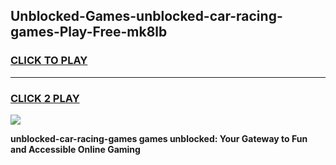 
## Unblocked-Games-unblocked-car-racing-games-Play-Free-mk8lb
<h3>
<a href="https://premium76.site?title=unblocked-car-racing-games&ref=23A">CLICK TO PLAY</a></h3>
<hr>

<h3>
<a href="https://premium76.site?title=unblocked-car-racing-games&ref=23A">CLICK 2 PLAY</a>
  
</h3>

<a href="https://premium76.site?title=unblocked-car-racing-games&ref=23A"><img src="https://clearcache.store/games.png"></a>


**unblocked-car-racing-games games unblocked: Your Gateway to Fun and Accessible Online Gaming**
